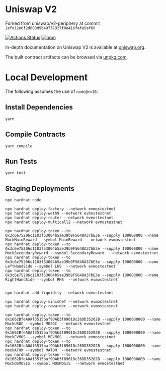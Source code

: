 # Uniswap V2

Forked from uniswap/v2-periphery at commit `2efa12e0f2d808d9b49737927f0e416fafa5af68`

[![Actions Status](https://github.com/Uniswap/uniswap-v2-periphery/workflows/CI/badge.svg)](https://github.com/Uniswap/uniswap-v2-periphery/actions)
[![npm](https://img.shields.io/npm/v/@uniswap/v2-periphery?style=flat-square)](https://npmjs.com/package/@uniswap/v2-periphery)

In-depth documentation on Uniswap V2 is available at [uniswap.org](https://uniswap.org/docs).

The built contract artifacts can be browsed via [unpkg.com](https://unpkg.com/browse/@uniswap/v2-periphery@latest/).

# Local Development

The following assumes the use of `node@>=10`.

## Install Dependencies

`yarn`

## Compile Contracts

`yarn compile`

## Run Tests

`yarn test`


## Staging Deployments

```
npx hardhat node

npx hardhat deploy-factory --network evmostestnet
npx hardhat deploy-weth9 --network evmostestnet
npx hardhat deploy-router --network evmostestnet
npx hardhat deploy-multicall2 --network evmostestnet

npx hardhat deploy-token --to 0x3c6e75206c1103f53004b5ae39b9F5648A37bE3e --supply 100000000 --name MockMainReward --symbol MainReward  --network evmostestnet
npx hardhat deploy-token --to 0x3c6e75206c1103f53004b5ae39b9F5648A37bE3e --supply 100000000 --name MockSecondaryReward --symbol SecondaryReward  --network evmostestnet
npx hardhat deploy-token --to 0x3c6e75206c1103f53004b5ae39b9F5648A37bE3e --supply 100000000 --name LeftHandSide --symbol LHS  --network evmostestnet
npx hardhat deploy-token --to 0x3c6e75206c1103f53004b5ae39b9F5648A37bE3e --supply 100000000 --name RightHandSide --symbol RHS  --network evmostestnet


npx hardhat add-liquidity --network evmostestnet

npx hardhat deploy-minichef --network evmostestnet
npx hardhat deploy-rewarder --network evmostestnet

npx hardhat deploy-token --to 0x1662BfeA0Af3515baf9DAb3f0961Dc26DD35202B --supply 1000000000 --name MockUSDC --symbol MUSDC  --network evmostestnet
npx hardhat deploy-token --to 0x1662BfeA0Af3515baf9DAb3f0961Dc26DD35202B --supply 1000000000 --name MockEVMOS --symbol MEVMOS  --network evmostestnet
npx hardhat deploy-token --to 0x1662BfeA0Af3515baf9DAb3f0961Dc26DD35202B --supply 1000000000 --name MockATOM --symbol MATOM  --network evmostestnet
npx hardhat deploy-token --to 0x1662BfeA0Af3515baf9DAb3f0961Dc26DD35202B --supply 1000000000 --name MockOSMOSIS --symbol MOSMOSIS  --network evmostestnet
```